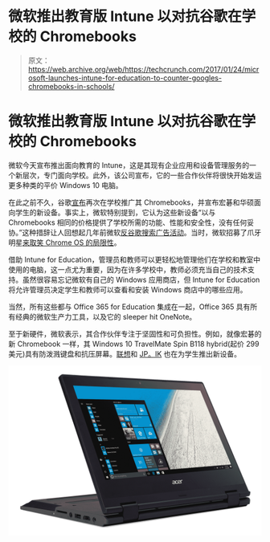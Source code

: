 # 微软推出教育版 Intune 以对抗谷歌在学校的 Chromebooks

> 原文：<https://web.archive.org/web/https://techcrunch.com/2017/01/24/microsoft-launches-intune-for-education-to-counter-googles-chromebooks-in-schools/>

# 微软推出教育版 Intune 以对抗谷歌在学校的 Chromebooks

微软今天宣布推出面向教育的 Intune，这是其现有企业应用和设备管理服务的一个新层次，专门面向学校。此外，该公司宣布，它的一些合作伙伴将很快开始发运更多种类的平价 Windows 10 电脑。

在此之前不久，谷歌[宣布](https://web.archive.org/web/20230405001530/https://techcrunch.com/2017/01/24/google-is-making-chromebooks-even-more-useful-for-schools/)再次在学校推广其 Chromebooks，并宣布宏碁和华硕面向学生的新设备。事实上，微软特别提到，它认为这些新设备“以与 Chromebooks 相同的价格提供了学校所需的功能、性能和安全性，没有任何妥协。”这种措辞让人回想起几年前微软[反谷歌搜索广告活动](https://web.archive.org/web/20230405001530/https://techcrunch.com/2013/11/26/microsoft-mocks-googles-chromebook/)。当时，微软招募了爪牙明星[来取笑 Chrome OS 的局限性](https://web.archive.org/web/20230405001530/https://www.youtube.com/watch?v=-y2mqoDjQXI)。

借助 Intune for Education，管理员和教师可以更轻松地管理他们在学校和教室中使用的电脑，这一点尤为重要，因为在许多学校中，教师必须充当自己的技术支持。虽然很容易忘记微软有自己的 Windows 应用商店，但 Intune for Education 将允许管理员决定学生和教师可以查看和安装 Windows 商店中的哪些应用。

当然，所有这些都与 Office 365 for Education 集成在一起，Office 365 具有所有经典的微软生产力工具，以及它的 sleeper hit OneNote。

至于新硬件，微软表示，其合作伙伴专注于坚固性和可负担性。例如，就像宏碁的新 Chromebook 一样，其 Windows 10 TravelMate Spin B118 hybrid(起价 299 美元)具有防泼溅键盘和抗压屏幕。[联想](https://web.archive.org/web/20230405001530/http://blog.lenovo.com/blog/entry/2473)和 [JP。IK](https://web.archive.org/web/20230405001530/http://www.jpik.com/files/ws_editorials/brochura_TURN_T201_jpik_1.pdf) 也在为学生推出新设备。

[![tm_spin_b1_wp_win10_06](img/6adbf870032d73151170f17498b0976b.png)](https://web.archive.org/web/20230405001530/https://techcrunch.com/wp-content/uploads/2017/01/tm_spin_b1_wp_win10_06.png)